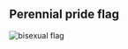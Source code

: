 ## Perennial pride flag

![bisexual flag](https://upload.wikimedia.org/wikipedia/commons/thumb/2/2a/Bisexual_Pride_Flag.svg/1280px-Bisexual_Pride_Flag.svg.png)
